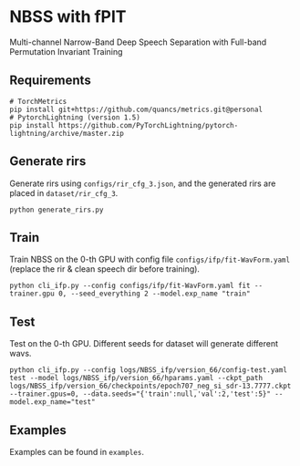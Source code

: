 # NBSS with fPIT
Multi-channel Narrow-Band Deep Speech Separation with Full-band Permutation Invariant Training

## Requirements
```
# TorchMetrics
pip install git+https://github.com/quancs/metrics.git@personal
# PytorchLightning (version 1.5)
pip install https://github.com/PyTorchLightning/pytorch-lightning/archive/master.zip
```

## Generate rirs
Generate rirs using `configs/rir_cfg_3.json`, and the generated rirs are placed in `dataset/rir_cfg_3`.
```
python generate_rirs.py
```

## Train
Train NBSS on the 0-th GPU with config file `configs/ifp/fit-WavForm.yaml` (replace the rir & clean speech dir before training).
```
python cli_ifp.py --config configs/ifp/fit-WavForm.yaml fit --trainer.gpu 0, --seed_everything 2 --model.exp_name "train"
```

## Test
Test on the 0-th GPU.
Different seeds for dataset will generate different wavs.
```
python cli_ifp.py --config logs/NBSS_ifp/version_66/config-test.yaml test --model logs/NBSS_ifp/version_66/hparams.yaml --ckpt_path logs/NBSS_ifp/version_66/checkpoints/epoch707_neg_si_sdr-13.7777.ckpt --trainer.gpus=0, --data.seeds="{'train':null,'val':2,'test':5}" --model.exp_name="test"
```

## Examples
Examples can be found in `examples`.